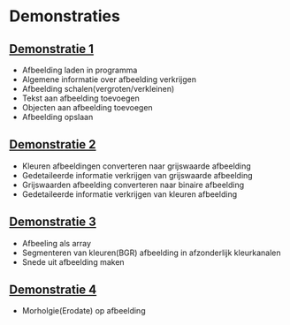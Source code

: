 # Demonstraties

## [Demonstratie 1](https://colab.research.google.com/drive/1UII_VojS0UjPJk-TtpBFxn5DTlQiJWpA?usp=sharing)
* Afbeelding laden in programma
* Algemene informatie over afbeelding verkrijgen
* Afbeelding schalen(vergroten/verkleinen)
* Tekst aan afbeelding toevoegen
* Objecten aan afbeelding toevoegen
* Afbeelding opslaan

## [Demonstratie 2](https://colab.research.google.com/drive/1sCBeuOWdMOEwy5xV0gA34hddgseYQ-kW?usp=sharing)
* Kleuren afbeeldingen converteren naar grijswaarde afbeelding
* Gedetaileerde informatie verkrijgen van grijswaarde afbeelding
* Grijswaarden afbeelding converteren naar binaire afbeelding
* Gedetaileerde informatie verkrijgen van kleuren afbeelding

## [Demonstratie 3](https://colab.research.google.com/drive/12-VsUq32-9pgv6YyZ5OiO8-kv7rpryTY?usp=sharing)
* Afbeeling als array
* Segmenteren van kleuren(BGR) afbeelding in afzonderlijk kleurkanalen
* Snede uit afbeelding maken

## [Demonstratie 4](https://colab.research.google.com/drive/1hnUeZcgkJVfAUhmS8INpDgfn6fszCP_Q?usp=sharing)
* Morholgie(Erodate) op afbeelding